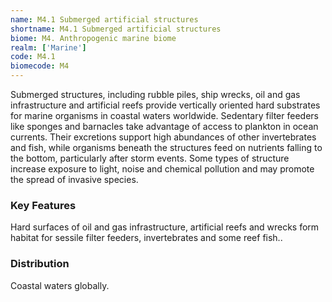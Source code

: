 ```yaml
---
name: M4.1 Submerged artificial structures
shortname: M4.1 Submerged artificial structures
biome: M4. Anthropogenic marine biome
realm: ['Marine']
code: M4.1
biomecode: M4
---
```


Submerged structures, including rubble piles, ship wrecks, oil and gas infrastructure and artificial reefs provide vertically oriented hard substrates for marine organisms in coastal waters worldwide. Sedentary filter feeders like sponges and barnacles take advantage of access to plankton in ocean currents. Their excretions support high abundances of other invertebrates and fish, while organisms beneath the structures feed on nutrients falling to the bottom, particularly after storm events. Some types of structure increase exposure to light, noise and chemical pollution and may promote the spread of invasive species.

### Key Features

Hard surfaces of oil and gas infrastructure, artificial reefs and wrecks form habitat for sessile filter feeders, invertebrates and some reef fish..

### Distribution

Coastal waters globally.

